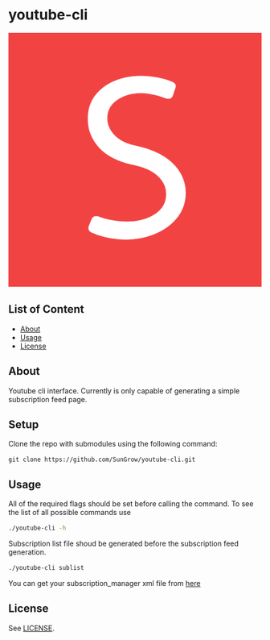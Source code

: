 # youtube-cli

![youtube-cli banner](banner.png)

## List of Content

- [About](#about)
- [Usage](#usage)
- [License](#license)

## About

Youtube cli interface. Currently is only capable of generating a simple subscription feed page.

## Setup

Clone the repo with submodules using the following command:

```
git clone https://github.com/SunGrow/youtube-cli.git
```

## Usage

All of the required flags should be set before calling the command.
To see the list of all possible commands use

```sh
./youtube-cli -h

```

Subscription list file shoud be generated before the subscription feed generation.

```sh
./youtube-cli sublist

```

You can get your subscription_manager xml file from [here](https://www.youtube.com/subscription_manager?action_takeout=1)

## License

See [LICENSE](LICENSE).

